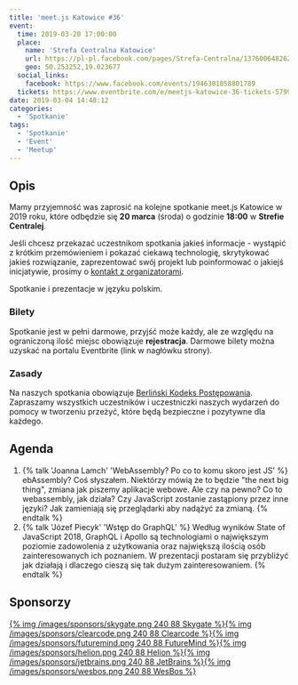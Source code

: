 ```yaml
---
title: 'meet.js Katowice #36'
event:
  time: 2019-03-20 17:00:00
  place:
    name: 'Strefa Centralna Katowice'
    url: https://pl-pl.facebook.com/pages/Strefa-Centralna/1376006482624106
    geo: 50.253252,19.023677
  social_links:
    facebook: https://www.facebook.com/events/1946301858801789
  tickets: https://www.eventbrite.com/e/meetjs-katowice-36-tickets-57993890287
date: 2019-03-04 14:48:12
categories:
  - 'Spotkanie'
tags:
  - 'Spotkanie'
  - 'Event'
  - 'Meetup'
---
```

## Opis

Mamy przyjemność was zaprosić na kolejne spotkanie meet.js Katowice w 2019 roku, które odbędzie się **20 marca** (środa) o godzinie **18:00** w **Strefie Centralej**.

Jeśli chcesz przekazać uczestnikom spotkania jakieś informacje - wystąpić z krótkim przemówieniem i pokazać ciekawą technologię, skrytykować jakieś rozwiązanie, zaprezentować swój projekt lub poinformować o jakiejś inicjatywie, prosimy o [kontakt z organizatorami](/about/#Kontakt).

Spotkanie i prezentacje w języku polskim.

### Bilety

Spotkanie jest w pełni darmowe, przyjść może każdy, ale ze względu na ograniczoną ilość miejsc obowiązuje **rejestracja**. Darmowe bilety można uzyskać na portalu Eventbrite (link w nagłówku strony).

### Zasady

Na naszych spotkania obowiązuje [Berliński Kodeks Postępowania][berlin-coc]. Zapraszamy wszystkich uczestników i uczestniczki naszych wydarzeń do pomocy w tworzeniu przeżyć, które będą bezpieczne i pozytywne dla każdego.

## Agenda

1. {% talk 'Joanna Lamch' 'WebAssembly? Po co to komu skoro jest JS' %}
ebAssembly? Coś słyszałem. Niektórzy mówią że to będzie "the next big thing", zmiana jak piszemy aplikacje webowe. Ale czy na pewno? Co to webassembly, jak działa? Czy JavaScript zostanie zastąpiony przez inne języki? Jak zamieniają się przeglądarki aby nadążyć za zmianą.
{% endtalk %}
2. {% talk 'Józef Piecyk' 'Wstęp do GraphQL' %}
Według wyników State of JavaScript 2018, GraphQL i Apollo są technologiami o największym poziomie zadowolenia z użytkowania oraz największą ilością osób zainteresowanych ich poznaniem. W prezentacji postaram się przybliżyć jak działają i dlaczego cieszą się tak dużym zainteresowaniem.
{% endtalk %}

## Sponsorzy

[{% img /images/sponsors/skygate.png 240 88 Skygate %}][skygate][{% img /images/sponsors/clearcode.png 240 88 Clearcode %}][clearcode][{% img /images/sponsors/futuremind.png 240 88 FutureMind %}][futuremind][{% img /images/sponsors/helion.png 240 88 Helion %}][helion][{% img /images/sponsors/jetbrains.png 240 88 JetBrains %}][jetbrains][{% img /images/sponsors/wesbos.png 240 88 WesBos %}][wesbos]

[skygate]: https://skygate.io
[clearcode]: https://clearcode.cc/
[futuremind]: https://www.futuremind.com/
[helion]: https://helion.pl/
[jetbrains]: https://www.jetbrains.com
[wesbos]: https://wesbos.com/

[berlin-coc]: http://berlincodeofconduct.org/pl
